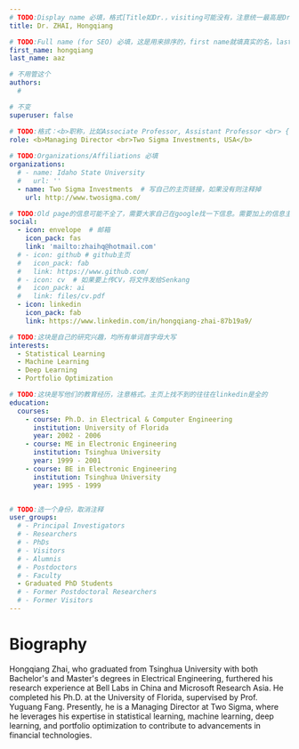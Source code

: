 ```yaml
---
# TODO:Display name 必填，格式[Title如Dr.，visiting可能没有，注意统一最高是Dr. 而不是Prof.] [全大写的Last name][, ][首字母大写的Last name]
title: Dr. ZHAI, Hongqiang

# TODO:Full name (for SEO) 必填，这是用来排序的，first name就填真实的名，last_name一定按照excel填写
first_name: hongqiang   
last_name: aaz

# 不用管这个
authors:
  # 

# 不变
superuser: false

# TODO:格式：<b>职称，比如Associate Professor, Assistant Professor <br> {工作单位}, {工作国家:China、USA等}</b>
role: <b>Managing Director <br>Two Sigma Investments, USA</b>
 
# TODO:Organizations/Affiliations 必填
organizations:
  # - name: Idaho State University 
  #   url: ''
  - name: Two Sigma Investments  # 写自己的主页链接，如果没有则注释掉
    url: http://www.twosigma.com/

# TODO:Old page的信息可能不全了，需要大家自己在google找一下信息。需要加上的信息主要包含email、google scholar、个人主页、linkedin
social:
  - icon: envelope  # 邮箱
    icon_pack: fas
    link: 'mailto:zhaihq@hotmail.com'
  # - icon: github # github主页
  #   icon_pack: fab   
  #   link: https://www.github.com/
  # - icon: cv  # 如果要上传CV，将文件发给Senkang
  #   icon_pack: ai
  #   link: files/cv.pdf
  - icon: linkedin 
    icon_pack: fab
    link: https://www.linkedin.com/in/hongqiang-zhai-87b19a9/

# TODO:这块是自己的研究兴趣，均所有单词首字母大写
interests:
  - Statistical Learning
  - Machine Learning
  - Deep Learning
  - Portfolio Optimization

# TODO:这块是写他们的教育经历，注意格式。主页上找不到的往往在linkedin是全的
education:
  courses:
    - course: Ph.D. in Electrical & Computer Engineering
      institution: University of Florida
      year: 2002 - 2006
    - course: ME in Electronic Engineering
      institution: Tsinghua University
      year: 1999 - 2001
    - course: BE in Electronic Engineering
      institution: Tsinghua University
      year: 1995 - 1999


# TODO:选一个身份，取消注释
user_groups:
  # - Principal Investigators
  # - Researchers
  # - PhDs
  # - Visitors
  # - Alumnis
  # - Postdoctors
  # - Faculty
  - Graduated PhD Students
  # - Former Postdoctoral Researchers
  # - Former Visitors
---
```

<!-- TODO:写自己的Biography -->
# Biography
<!-- 这部分不要写他们的PhD招生信息，直接复制他们主页的个人简介。实在没有，在excel备注一下{个人资料缺失}再提交给我 -->
<!-- <p style="text-align:justify">  -->
Hongqiang Zhai, who graduated from Tsinghua University with both Bachelor's and Master's degrees in Electrical Engineering, furthered his research experience at Bell Labs in China and Microsoft Research Asia. He completed his Ph.D. at the University of Florida, supervised by Prof. Yuguang Fang. Presently, he is a Managing Director at Two Sigma, where he leverages his expertise in statistical learning, machine learning, deep learning, and portfolio optimization to contribute to advancements in financial technologies.